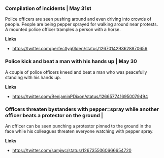 
### Compilation of incidents | May 31st

Police officers are seen pushing around and even driving into crowds of people. People are being pepper sprayed for walking around near protests. A mounted police officer tramples a person with a horse. 

**Links**

* https://twitter.com/perfectlyg0lden/status/1267014293628870656


### Police kick and beat a man with his hands up | May 30

A couple of police officers kneed and beat a man who was peacefully standing with his hands up. 

**Links**

* https://twitter.com/BenjaminPDixon/status/1266577416950079494

### Officers threaten bystanders with pepper=spray while another officer beats a protestor on the ground |

An officer can be seen punching a protestor pinned to the ground in the face while his colleagues threaten everyone watching with pepper spray.

**Links**

* https://twitter.com/samjwc/status/1267355060666654720
